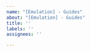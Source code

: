 ```yaml
---
name: "[Emulation] - Guides"
about: "[Emulation] - Guides"
title: ''
labels: ''
assignees: ''

---
```



